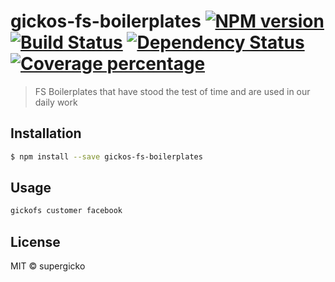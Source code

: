 # gickos-fs-boilerplates [![NPM version][npm-image]][npm-url] [![Build Status][travis-image]][travis-url] [![Dependency Status][daviddm-image]][daviddm-url] [![Coverage percentage][coveralls-image]][coveralls-url]
> FS Boilerplates that have stood the test of time and are used in our daily work

## Installation

```sh
$ npm install --save gickos-fs-boilerplates
```

## Usage

```sh
gickofs customer facebook
```
## License

MIT © supergicko


[npm-image]: https://badge.fury.io/js/gickos-fs-boilerplates.svg
[npm-url]: https://npmjs.org/package/gickos-fs-boilerplates
[travis-image]: https://travis-ci.org/supergicko/gickos-fs-boilerplates.svg?branch=master
[travis-url]: https://travis-ci.org/supergicko/gickos-fs-boilerplates
[daviddm-image]: https://david-dm.org/supergicko/gickos-fs-boilerplates.svg?theme=shields.io
[daviddm-url]: https://david-dm.org/supergicko/gickos-fs-boilerplates
[coveralls-image]: https://coveralls.io/repos/supergicko/gickos-fs-boilerplates/badge.svg
[coveralls-url]: https://coveralls.io/r/supergicko/gickos-fs-boilerplates
